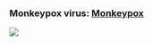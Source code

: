 ### Monkeypox virus: [Monkeypox](https://github.com/gilbertfontana/DataVisualization/tree/main/Monkey)
![](https://github.com/gilbertfontana/DataVisualization/blob/main/Monkey/Monkey.png)
